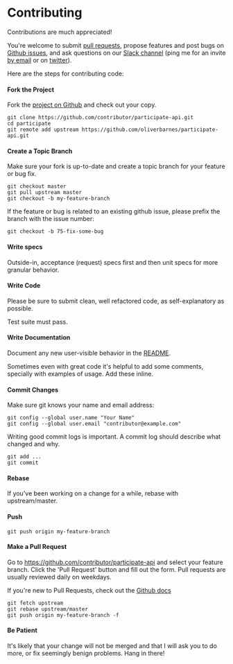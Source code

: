 Contributing
============

Contributions are much appreciated!

You're welcome to submit [pull requests](https://github.com/oliverbarnes/participate-api/pulls), propose features and post bugs on [Github issues](https://github.com/oliverbarnes/participate-api/issues), and ask questions on our [Slack channel](https://participateapp.slack.com) (ping me for an invite [by email](mailto:oliverbwork@gmail.com) or on [twitter](http://twitter.com/digiberber)). 

Here are the steps for contributing code:

#### Fork the Project

Fork the [project on Github](https://github.com/oliverbarnes/participate-api) and check out your copy.

```
git clone https://github.com/contributor/participate-api.git
cd participate
git remote add upstream https://github.com/oliverbarnes/participate-api.git
```

#### Create a Topic Branch

Make sure your fork is up-to-date and create a topic branch for your feature or bug fix.

```
git checkout master
git pull upstream master
git checkout -b my-feature-branch
```

If the feature or bug is related to an existing github issue, please prefix the branch with the issue number:

```
git checkout -b 75-fix-some-bug
```

#### Write specs

Outside-in, acceptance (request) specs first and then unit specs for more granular behavior.

#### Write Code

Please be sure to submit clean, well refactored code, as self-explanatory as possible. 

Test suite must pass.

#### Write Documentation

Document any new user-visible behavior in the [README](README.md).

Sometimes even with great code it's helpful to add some comments, specially with examples of usage. Add these inline.

#### Commit Changes

Make sure git knows your name and email address:

```
git config --global user.name "Your Name"
git config --global user.email "contributor@example.com"
```

Writing good commit logs is important. A commit log should describe what changed and why.

```
git add ...
git commit
```

#### Rebase

If you've been working on a change for a while, rebase with upstream/master.

#### Push

```
git push origin my-feature-branch
```

#### Make a Pull Request

Go to https://github.com/contributor/participate-api and select your feature branch. Click the 'Pull Request' button and fill out the form. Pull requests are usually reviewed daily on weekdays.

If you're new to Pull Requests, check out the [Github docs](https://help.github.com/articles/using-pull-requests)


```
git fetch upstream
git rebase upstream/master
git push origin my-feature-branch -f
```

#### Be Patient

It's likely that your change will not be merged and that I will ask you to do more, or fix seemingly benign problems. Hang in there!
